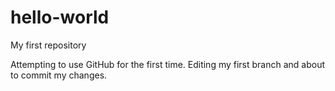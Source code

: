 # hello-world
My first repository

Attempting to use GitHub for the first time. Editing my first branch and about to commit my changes.
